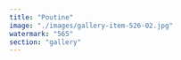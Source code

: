 ```yaml
---
title: "Poutine"
image: "./images/gallery-item-526-02.jpg"
watermark: "565"
section: "gallery"
---
```

